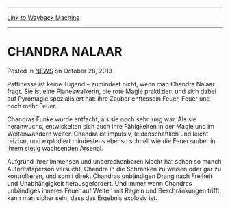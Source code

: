
---
[Link to Wayback Machine](https://web.archive.org/web/20211027090236/https://magic.wizards.com/en/articles/archive/chandra-nalaar-2013-10-28-0)

[_metadata_:description]:- "Raffinesse ist keine Tugend – zumindest nicht, wenn man Chandra Nalaar fragt. Sie ist eine Planeswalkerin, die rote Magie praktiziert und sich dabei auf Pyromagie spezialisiert hat: ihre Zauber entfesseln Feuer, Feuer und noch mehr Feuer. Chandras Funke wurde entfacht, als sie noch sehr jung war. Als sie heranwuchs, entwickelten sich auch ihre Fähigkeiten in der Magie und im"
[_metadata_:generator]:- "Drupal 7 (http://drupal.org)"
[_metadata_:node]:- "115618"
[_metadata_:publish_date]:- "2013-10-28"
[_metadata_:source]:- "div-main-content"
[_metadata_:title]:- "CHANDRA NALAAR"
[_metadata_:wayback_capture_timestamp]:- "2021-10-27 09:02:36"
[_metadata_:wayback_raw_url]:- "https://web.archive.org/web/20211027090236id_/https://magic.wizards.com/en/articles/archive/chandra-nalaar-2013-10-28-0"
[_metadata_:wayback_url]:- "https://magic.wizards.com/en/articles/archive/chandra-nalaar-2013-10-28-0"
---


CHANDRA NALAAR
==============



 Posted in [NEWS](/en/articles)
 on October 28, 2013 










Raffinesse ist keine Tugend – zumindest nicht, wenn man Chandra Nalaar fragt. Sie ist eine Planeswalkerin, die rote Magie praktiziert und sich dabei auf Pyromagie spezialisiert hat: ihre Zauber entfesseln Feuer, Feuer und noch mehr Feuer.


Chandras Funke wurde entfacht, als sie noch sehr jung war. Als sie heranwuchs, entwickelten sich auch ihre Fähigkeiten in der Magie und im Weltenwandern weiter. Chandra ist impulsiv, leidenschaftlich und leicht reizbar, und explodiert mindestens ebenso schnell wie die Feuerzauber in ihrem stetig wachsenden Arsenal.


Aufgrund ihrer immensen und unberechenbaren Macht hat schon so manch Autoritätsperson versucht, Chandra in die Schranken zu weisen oder gar zu kontrollieren, und somit direkt Chandras unbändigen Drang nach Freiheit und Unabhängigkeit herausgefordert. Und immer wenn Chandras unbändiges inneres Feuer auf Welten mit Regeln und Beschränkungen trifft, kann man sicher sein, dass das Ergebnis explosiv ist.







